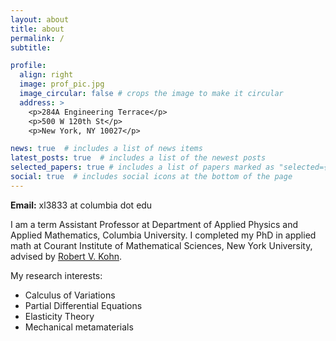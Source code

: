 ```yaml
---
layout: about
title: about
permalink: /
subtitle:

profile:
  align: right
  image: prof_pic.jpg
  image_circular: false # crops the image to make it circular
  address: >
    <p>284A Engineering Terrace</p>
    <p>500 W 120th St</p>
    <p>New York, NY 10027</p>

news: true  # includes a list of news items
latest_posts: true  # includes a list of the newest posts
selected_papers: true # includes a list of papers marked as "selected={true}"
social: true  # includes social icons at the bottom of the page
---
```

<b>Email:</b> xl3833 at columbia dot edu

I am a term Assistant Professor at Department of Applied Physics and Applied Mathematics, Columbia University. I completed my PhD in applied math at Courant Institute of Mathematical Sciences, New York University, advised by <a href='https://math.nyu.edu/~kohn/'>Robert V. Kohn</a>.

My research interests:
<ul>
  <li>Calculus of Variations</li>
  <li>Partial Differential Equations</li>
  <li>Elasticity Theory</li>
  <li>Mechanical metamaterials</li>
</ul>

<!-- Put your address / P.O. box / other info right below your picture. You can also disable any of these elements by editing `profile` property of the YAML header of your `_pages/about.md`. Edit `_bibliography/papers.bib` and Jekyll will render your [publications page](/al-folio/publications/) automatically. -->

<!-- Link to your social media connections, too. This theme is set up to use [Font Awesome icons](http://fortawesome.github.io/Font-Awesome/) and [Academicons](https://jpswalsh.github.io/academicons/), like the ones below. Add your Facebook, Twitter, LinkedIn, Google Scholar, or just disable all of them. -->
